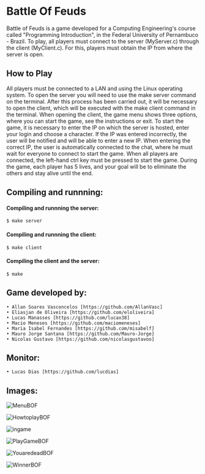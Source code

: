 # Battle Of Feuds

Battle of Feuds is a game developed for a Computing Engineering's course called "Programming Introduction", in the Federal University of Pernambuco - Brazil.
To play, all players must connect to the server (MyServer.c) through the client (MyClient.c). For this, players must obtain the IP from where the server is open.

## How to Play

All players must be connected to a LAN and using the Linux operating system. To open the server you will need to use the make server command on the terminal. After this process has been carried out, it will be necessary to open the client, which will be executed with the make client command in the terminal. When opening the client, the game menu shows three options, where you can start the game, see the instructions or exit. To start the game, it is necessary to enter the IP on which the server is hosted, enter your login and choose a character. If the IP was entered incorrectly, the user will be notified and will be able to enter a new IP. When entering the correct IP, the user is automatically connected to the chat, where he must wait for everyone to connect to start the game. When all players are connected, the left-hand ctrl key must be pressed to start the game. During the game, each player has 5 lives, and your goal will be to eliminate the others and stay alive until the end.

## Compiling and runnning:

#### Compiling and runnning the server:
	$ make server
#### Compiling and runnning the client:
	$ make client
#### Compiling the client and the server:
	$ make
	
## Game developed by:

    • Allan Soares Vasconcelos [https://github.com/AllanVasc]
    • Eliasjan de Oliveira [https://github.com/eloliveira]
    • Lucas Manasses [https://github.com/lucax38]
    • Macio Meneses [https://github.com/maciomeneses]
    • Maria Isabel Fernandes [https://github.com/misabelf]
    • Mauro Jorge Santana [https://github.com/Mauro-Jorge]
    • Nicolas Gustavo [https://github.com/nicolasgustavoo]
    
## Monitor:

    • Lucas Dias [https://github.com/lucdias]
    
## Images:
 
![MenuBOF](https://user-images.githubusercontent.com/48449247/59805182-ea15fc00-92c6-11e9-9e9f-cf778bb5c4ab.png)
 
![HowtoplayBOF](https://user-images.githubusercontent.com/48449247/59805179-ea15fc00-92c6-11e9-8b62-bd409b054a8c.png)

![ingame](https://user-images.githubusercontent.com/48449247/59805180-ea15fc00-92c6-11e9-88ad-a8be3dd3f2ba.png)

![PlayGameBOF](https://user-images.githubusercontent.com/48449247/59805183-eaae9280-92c6-11e9-86e6-5714fcf3c0df.png)

![YouaredeadBOF](https://user-images.githubusercontent.com/48449247/59805185-eaae9280-92c6-11e9-8042-9079274175f5.png)

![WinnerBOF](https://user-images.githubusercontent.com/48449247/59805184-eaae9280-92c6-11e9-9066-9b3c97bb37fc.png)

